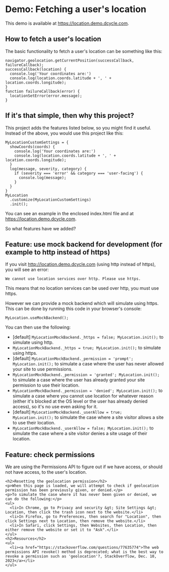 Demo: Fetching a user's location
=====

This demo is available at <https://location.demo.dcycle.com>.

How to fetch a user's location
-----

The basic functionality to fetch a user's location can be something like this:

    navigator.geolocation.getCurrentPosition(successCallback, failureCallback);
    successCallback(location) {
      console.log('Your coordinates are:')
      console.log(location.coords.latitude + ', ' + location.coords.longitude);
    }
    function failureCallback(error) {
      locationSetError(error.message);
    }

If it's that simple, then why this project?
-----

This project adds the features listed below, so you might find it useful. Instead of the above, you would use this project like this:

    MyLocationCustomSettings = {
      showCoords(coords) {
        console.log('Your coordinates are:')
        console.log(location.coords.latitude + ', ' + location.coords.longitude);
      }
      log(message, severity, category) {
        if (severity === 'error' && category === 'user-facing') {
          console.log(message);
        }
      }
    }
    MyLocation
      .customize(MyLocationCustomSettings)
      .init();

You can see an example in the enclosed index.html file and at <https://location.demo.dcycle.com>.

So what features have we added?

Feature: use mock backend for development (for example to http instead of https)
-----

If you visit <http://location.demo.dcycle.com> (using http instead of https), you will see an error:

    We cannot use location services over http. Please use https.

This means that no location services can be used over http, you must use https.

However we can provide a mock backend which will simulate using https. This can be done by running this code in your browser's console:

    MyLocation.useMockBackend();

You can then use the following:

* [default] `MyLocationMockBackend._https = false; MyLocation.init();` to simulate using http.
* `MyLocationMockBackend._https = true; MyLocation.init();` to simulate using https.
* [default] `MyLocationMockBackend._permission = 'prompt'; MyLocation.init();` to simulate a case where the user has never allowed your site to use permissions.
* `MyLocationMockBackend._permission = 'granted'; MyLocation.init();` to simulate a case where the user has already granted your site permission to use their location.
* `MyLocationMockBackend._permission = 'denied'; MyLocation.init();` to simulate a case where you cannot use location for whatever reason (either it's blocked at the OS level or the user has already denied access), so it's no use even asking for it.
* [default] `MyLocationMockBackend._userAllow = true; MyLocation.init();` to simulate the case where a site visitor allows a site to use their location.
* `MyLocationMockBackend._userAllow = false; MyLocation.init();` to simulate the case where a site visitor denies a site usage of their location.

Feature: check permissions
-----

We are using the Permissions API to figure out if we have access, or should not have access, to the user's location.










    <h2>Resetting the geolocation permission</h2>
    <p>When this page is loaded, we will attempt to check if geolocation permission has been previously given, or denied.</p>
    <p>To simulate the case where it has never been given or denied, we can do the following:</p>
    <ul>
      <li>In Chrome, go to Privacy and security &gt; Site Settings &gt; Location, then click the trash icon next to the website.</li>
      <li>In Firefox, go to Preferences, then search for "Location", then click Settings next to Location, then remove the website.</li>
      <li>In Safari, click Settings, then Websites, then Location, then either remove the website or set it to "Ask".</li>
    </ul>
    <h2>Resources</h2>
    <ul>
      <li><a href="https://stackoverflow.com/questions/77635774">The web permissions API revoke() method is deprecated; what is the best way to revoke a permission such as 'geolocation'?, StackOverflow, Dec. 10, 2023</a></li>
    </ul>

